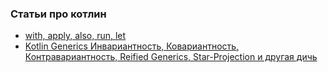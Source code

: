 ### Статьи про котлин

- <a href="http://developer.alexanderklimov.ru/android/kotlin/with-apply-also.php">with, apply, also, run, let</a>
- <a href="https://i-osipov.ru/post/kotlin-generics/">Kotlin Generics
                                                      Инвариантность, Ковариантность, Контравариантность, Reified Generics, Star-Projection и другая дичь</a>